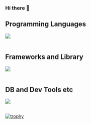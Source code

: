 ### Hi there 👋


## Programming Languages

<img src="https://skillicons.dev/icons?i=html,css,js,typescript,python,php," /> <br /><br />

## Frameworks and Library

<img src="https://skillicons.dev/icons?i=react,nodejs,flask,fastapi,laravel,wordpress,py,django" /> <br /><br />

## DB and Dev Tools etc

<img src="https://skillicons.dev/icons?i=mysql,postgresql,docker,github,vscode" /> <br /><br />


[![trophy](https://github-profile-trophy.vercel.app/?username=●●●&theme=★★★&column=7)](https://github.com/ryo-ma/github-profile-trophy)

